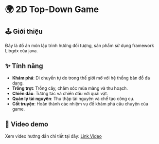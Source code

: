 # 🌍 2D Top-Down Game

## 🕹️ Giới thiệu
Đây là đồ án môn lập trình hướng đối tượng, sản phẩm sử dụng framework Libgdx của java.

## ✨ Tính năng
- **Khám phá**: Di chuyển tự do trong thế giới mở với hệ thống bản đồ đa dạng.
- **Trồng trọt**: Trồng cây, chăm sóc mùa màng và thu hoạch.
- **Chiến đấu**: Tương tác và chiến đấu với quái vật.
- **Quản lý tài nguyên**: Thu thập tài nguyên và chế tạo công cụ.
- **Cốt truyện**: Hoàn thành các nhiệm vụ để khám phá câu chuyện của game.

## 🎥 Video demo
Xem video hướng dẫn chi tiết tại đây: [Link Video](https://studio.youtube.com/video/aLwVnaE0Y2c/edit)


